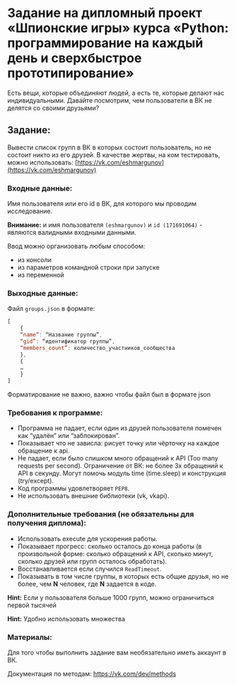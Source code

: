 # Задание на дипломный проект «Шпионские игры» курса  «Python: программирование на каждый день и сверхбыстрое прототипирование» 

Есть вещи, которые объединяют людей, а есть те, которые делают нас индивидуальными. Давайте посмотрим, чем пользователи в ВК не делятся со своими друзьями?

## Задание:
Вывести список групп в ВК в которых состоит пользователь, но не состоит никто из его друзей.
В качестве жертвы, на ком тестировать, можно использовать: [https://vk.com/eshmargunov](https://vk.com/eshmargunov)

### Входные данные: 
Имя пользователя или его id в ВК, для которого мы проводим исследование.

**Внимание:** и имя пользователя `(eshmargunov)` и `id (171691064)`  - являются валидными входными данными.

Ввод можно организовать любым способом: 
* из консоли
* из параметров командной строки при запуске
* из переменной

### Выходные данные: 
Файл `groups.json` в формате:
```javascript
[
    {
    “name”: “Название группы”, 
    “gid”: “идентификатор группы”, 
    “members_count”: количество_участников_сообщества
    },
    {
    …
    }
]
```
Форматирование не важно, важно чтобы файл был в формате json

### Требования к программе:
* Программа не падает, если один из друзей пользователя помечен как “удалён” или “заблокирован”.
* Показывает что не зависла: рисует точку или чёрточку на каждое обращение к api.
* Не падает, если было слишком много обращений к API 
(Too many requests per second).
Ограничение от ВК: не более 3х обращений к API в секунду.
Могут помочь модуль time (time.sleep) и конструкция (try/except).
* Код программы удовлетворяет `PEP8`.
* Не использовать внешние библиотеки (vk, vkapi).


### Дополнительные требования (не обязательны для получения диплома):
* Использовать execute для ускорения работы.
* Показывает прогресс:  сколько осталось до конца работы (в произвольной форме: сколько обращений к API, сколько минут, сколько друзей или групп осталось обработать).
* Восстанавливается если случился `ReadTimeout`.
* Показывать в том числе группы, в которых есть общие друзья, но не более, чем **N** человек, где **N** задается в коде.

**Hint:**
Если у пользователя больше 1000 групп, можно ограничиться первой тысячей

**Hint:**
Удобно использовать множества

### Материалы:
Для того чтобы выполнить задание вам необязательно иметь аккаунт в ВК. 

Документация по методам: https://vk.com/dev/methods
